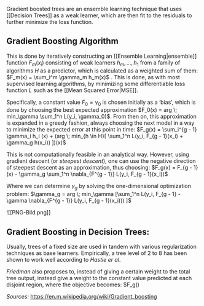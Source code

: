 Gradient boosted trees are an ensemble learning technique that uses [[Decision Trees]] as a weak learner, which are then fit to the residuals to further minimize the loss function.

## Gradient Boosting Algorithm 
This is done by iteratively constructing an [[Ensemble Learning|ensemble]] function  $F_{m}(x_i)$ consisting of weak learners $h_m, …, h_1$ from a family of algorithms $H$ as a predictor, which is calculated as a weighted sum of them: $F_m(x) = \sum_i^m \gamma_m h_m(x)$ . 
This is done, as with most supervised learning algorithms, by minimizing some differentiable loss function $L$ such as the [[Mean Squared Error|MSE]].

Specifically, a constant value $F_0 = \gamma_0$ is chosen initially as a ‘bias’, which is done by choosing the best expected approximation $F_0(x) = arg \; min_\gamma \sum_1^n L(y_i, \gamma_0)$.
From then on, this approximation is expanded in a greedy fashion, always choosing the next model in a way to minimize the expected error at this point in time:
$F_g(x) = \sum_i^{g - 1} \gamma_i h_i (x) + (arg \; min_{h \in H}[ \sum_1^n L(y_i, F_{g - 1}(x_i) + \gamma_g h(x_i)) ])(x)$  

This is not computationally feasible in an analytical way. 
However, using gradient descent (or *steepest descent*), one can use the negative direction of steepest descent as an approximation, thus choosing:
$F_g(x) = F_{g - 1}(x) - \gamma_g \sum_1^n \nabla_{F^{g - 1}} L(y_i, F_{g - 1}(x_i))$

Where we can determine $\gamma_g$ by solving the one-dimensional optimization problem:
$\gamma_g = arg \; min_\gamma [\sum_1^n L(y_i, F_{g - 1} - \gamma \nabla_{F^{g - 1}} L(y_i, F_{g - 1}(x_i))) ]$

![[PNG-Bild.png]]

## Gradient Boosting in Decision Trees:
Usually, trees of a fixed size are used in tandem with various regularization techniques as base learners. Empirically, a tree level of 2 to 8 has been shown to work well according to *Hastie er al*. 

*Friedman* also proposes to, instead of giving a certain weight to the total tree output, instead give a weight to the constant value predicted at each disjoint region, where the objective becomes: 
$F_g()




*Sources:* https://en.m.wikipedia.org/wiki/Gradient_boosting

